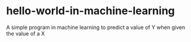 # hello-world-in-machine-learning
A simple program in machine learning to predict a value of Y when given the value of a X
